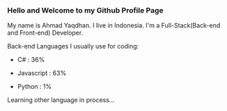 ### Hello and Welcome to my Github Profile Page

My name is Ahmad Yaqdhan. I live in Indonesia. I'm a Full-Stack(Back-end and Front-end) Developer.

Back-end Languages I usually use for coding:

- C# : 36%

- Javascript : 63%

- Python : 1%

Learning other language in process...
